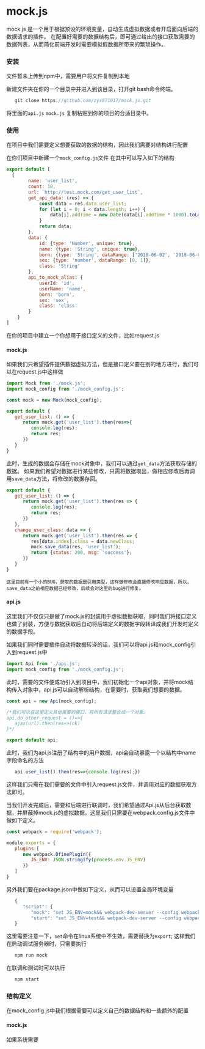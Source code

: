 # mock.js
mock.js 是一个用于根据预设的环境变量，自动生成虚拟数据或者开启面向后端的数据请求的插件。
在配置好需要的数据结构后，即可通过给出的接口获取需要的数据列表，从而简化前端开发时需要模拟假数据所带来的繁琐操作。

### 安装

文件暂未上传到npm中，需要用户将文件复制到本地

新建文件夹在你的一个目录中并进入到该目录，打开git bash命令终端。

```javascript
   git clone https://github.com/zyx871017/mock.js.git
```

将里面的`api.js` `mock.js` 复制粘贴到你的项目的合适目录中。

### 使用

在项目中我们需要定义想要获取的数据的结构，因此我们需要对结构进行配置

在你们项目中新建一个`mock_config.js`文件
在其中可以写入如下的结构

```javascript
export default [
  {
        name: 'user_list',
        count: 10,
        url: `http://test.mock.com/get_user_list`,
        get_api_data: (res) => {
            const data = res.data.user_list;
            for (let i = 0; i < data.length; i++) {
                data[i].addTime = new Date(data[i].addTime * 1000).toLocaleDateString().split('/').join('-');
            }
            return data;
        },
        data: {
            id: {type: 'Number', unique: true},
            name: {type: 'String', unique: true},
            born: {type: 'String', dataRange: ['2018-06-02', '2018-06-03', '2018-06-04', '2018-06-05', '2018-06-06']},
            sex: {type: 'number', dataRange: [0, 1]},
            class: 'String'
        },
        api_to_mock_alias: {
            userId: 'id',
            userName: 'name',
            born: 'born',
            sex: 'sex',
            class: 'class'
        }
    }
]
```

在你的项目中建立一个你想用于接口定义的文件，比如request.js

#### mock.js
如果我们只希望插件提供数据虚拟方法，但是接口定义要在别的地方进行，我们可以在request.js中这样做

```javascript
import Mock from './mock.js';
import mock_config from './mock_config.js';

const mock = new Mock(mock_config);

export default {
   get_user_list: () => {
      return mock.get('user_list').then(res=>{
         console.log(res);
         return res;
      })
   }
}
```
此时，生成的数据会存储在mock对象中，我们可以通过`get_data`方法获取存储的数据。
如果我们希望对数据进行某些修改，只需将数据取出，做相应修改后再调用`save_data`方法，将修改的数据存回。

```javascript
export default {
   get_user_list: () => {
      return mock.get('user_list').then(res => {
         console.log(res);
         return res;
      })
   },
   change_user_class: data => {
      return mock.get('user_list').then(res => {
         res[data.index].class = data.newClass;
         mock.save_data(res, 'user_list');
         return {status: 200, msg: 'success'};
      })
   }
}
```

`这里目前有一个小的BUG，获取的数据是引用类型，这样做修改会直接修改响应数据，所以，save_data之前相应数据已经修改，后续会对这里的bug进行修复。`

#### api.js

这里我们不仅仅只是做了mock.js的封装用于虚拟数据获取，同时我们将接口定义也做了封装，方便与数据获取后自动将后端定义的数据字段转译成我们开发时定义的数据字段。

如果我们同时需要插件自动将数据转译的话，我们可以将api.js和mock_config引入到request.js中

```javascript
import Api from './api.js';
import mock_config from './mock_config.js';
```

此时，需要的文件便成功引入到项目中，我们初始化一个api对象，并将mock结构传入对象中，api.js可以自动解析结构，在需要时，获取我们想要的数据。

```javascript
const api = new Api(mock_config);

/*我们可以在这里定义其他需要的接口，将所有请求整合成一个对象。
api.do_other_request = ()=>{
   ajax(url).then(res=>(ok)
}*/

export default api;
```

此时，我们为api.js注册了结构中的用户数据，api会自动暴露一个以结构中name字段命名的方法
```javascript
   api.user_list().then(res=>{console.log(res);})
```
这样我们只需在我们需要的文件中引入request.js文件，并调用对应的数据获取方法即可。

当我们开发完成后，需要和后端进行联调时，我们希望通过Api.js从后台获取数据，并屏蔽掉mock.js的虚拟数据。这里我们只需要在webpack.config.js文件中做如下定义。

```javascript
const webpack = require('webpack');

module.exports = {
   plugins:[
      new webpack.DfinePlugin({
         JS_ENV: JSON.stringify(process.env.JS_ENV)
      })
   ]
}
```

另外我们要在package.json中做如下定义，从而可以设置全局环境变量

```javascript
   {
      "script": {
         "mock": "set JS_ENV=mock&& webpack-dev-server --config webpack/webpack.dev.js",
         "start": "set JS_ENV=test&& webpack-dev-server --config webpack/webpack.dev.js"
   }
```
这里需要注意一下，`set`命令在linux系统中不生效，需要替换为`export`;
这样我们在启动调试服务器时，只需要执行
```javascript
   npm run mock
```

在联调和测试时可以执行
```javascript
   npm start
```


### 结构定义

在mock_config.js中我们根据需要可以定义自己的数据结构和一些额外的配置

#### mock.js

如果系统需要
